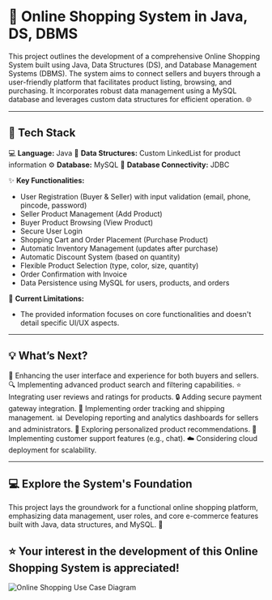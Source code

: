 # 🛒 Online Shopping System in Java, DS, DBMS

This project outlines the development of a comprehensive Online Shopping System built using Java, Data Structures (DS), and Database Management Systems (DBMS). The system aims to connect sellers and buyers through a user-friendly platform that facilitates product listing, browsing, and purchasing. It incorporates robust data management using a MySQL database and leverages custom data structures for efficient operation. 🌐

---

## 🌟 Tech Stack
💻 **Language:** Java
💾 **Data Structures:** Custom LinkedList for product information
⚙️ **Database:** MySQL
🔌 **Database Connectivity:** JDBC

✨ **Key Functionalities:**
* User Registration (Buyer & Seller) with input validation (email, phone, pincode, password)
* Seller Product Management (Add Product)
* Buyer Product Browsing (View Product)
* Secure User Login
* Shopping Cart and Order Placement (Purchase Product)
* Automatic Inventory Management (updates after purchase)
* Automatic Discount System (based on quantity)
* Flexible Product Selection (type, color, size, quantity)
* Order Confirmation with Invoice
* Data Persistence using MySQL for users, products, and orders

🚧 **Current Limitations:**
* The provided information focuses on core functionalities and doesn't detail specific UI/UX aspects.

---

## 💡 What’s Next?
🚀 Enhancing the user interface and experience for both buyers and sellers.
🔍 Implementing advanced product search and filtering capabilities.
⭐ Integrating user reviews and ratings for products.
🔒 Adding secure payment gateway integration.
🚚 Implementing order tracking and shipping management.
📊 Developing reporting and analytics dashboards for sellers and administrators.
🤖 Exploring personalized product recommendations.
💬 Implementing customer support features (e.g., chat).
☁️ Considering cloud deployment for scalability.

---

## 💻 Explore the System's Foundation
This project lays the groundwork for a functional online shopping platform, emphasizing data management, user roles, and core e-commerce features built with Java, data structures, and MySQL. 🎯
## ⭐ Your interest in the development of this Online Shopping System is appreciated!
![Online Shopping Use Case Diagram](images/online_shopping_use_case.png)
